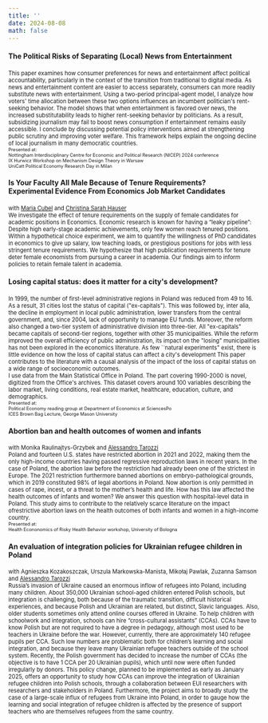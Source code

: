 ```yaml
---
title: ''
date: 2024-08-08
math: false
---
```

#### The Political Risks of Separating (Local) News from Entertainment
<span style="font-size:0.8em;"> This paper examines how consumer preferences for news and entertainment affect political accountability, particularly in the context of the transition from traditional to digital media. As news and entertainment content are easier to access separately, consumers can more readily substitute news with entertainment. Using a two-period principal-agent model, I analyze how voters' time allocation between these two options influences an incumbent politician's rent-seeking behavior. The model shows that when entertainment is favored over news, the increased substitutability leads to higher rent-seeking behavior by politicians. As a result, subsidizing journalism may fail to boost news consumption if entertainment remains easily accessible. I conclude by discussing potential policy interventions aimed at strengthening public scrutiny and improving voter welfare. This framework helps explain the ongoing decline of local journalism in many democratic countries. </span> \
<span style="font-size:0.65em;"> Presented at:\
Nottingham Interdisciplinary Centre for Economic and Political Research (NICEP) 2024 conference \
IX Hurwicz Workshop on Mechanism Design Theory in Warsaw \
UniCatt Political Economy Research Day in Milan
</span>

#### Is Your Faculty All Male Because of Tenure Requirements?<br>Experimental Evidence From Economics Job Market Candidates
<span style="font-size:0.8em;"> with [Maria Cubel](https://sites.google.com/site/mariacubel/home) and [Christina Sarah Hauser](https://sites.google.com/view/christinasarahhauser)\
We investigate the effect of tenure requirements on the supply of female candidates for academic positions in Economics. Economic research is known for having a “leaky pipeline”: Despite high early-stage academic achievements, only few women reach tenured positions. Within a hypothetical choice experiment, we aim to quantify the willingness of PhD candidates in economics to give up salary, low teaching loads, or prestigious positions for jobs with less stringent tenure requirements. We hypothesize that high publication requirements for tenure deter female economists from pursuing a career in academia. Our findings aim to inform policies to retain female talent in academia. </span>

#### Losing capital status: does it matter for a city's development?
<span style="font-size:0.8em;">In 1999, the number of first-level administrative regions in Poland was reduced from 49 to 16. As a result, 31 cities lost the status of capital ("ex-capitals"). This was followed by, inter alia, the decline in employment in local public administration, lower transfers from the central government, and, since 2004, lack of opportunity to manage EU funds. Moreover, the reform also changed a two-tier system of administrative division into three-tier. All "ex-capitals" became capitals of second-tier regions, together with other 35 municipalities. While the reform improved the overall efficiency of public administration, its impact on the "losing" municipalities has not been explored in the economics literature. As few ``natural experiments" exist, there is little evidence on how the loss of capital status can affect a city's development This paper contributes to the literature with a causal analysis of the impact of the loss of capital status on a wide range of socioeconomic outcomes.
\
I use data from the Main Statistical Office in Poland. The part covering 1990-2000 is novel, digitized from the Office's archives. This dataset covers around 100 variables describing the labor market, living conditions, real estate market, healthcare, education, culture, and demographics. </span>\
<span style="font-size:0.65em;"> Presented at:\
Political Economy reading group at Department of Economics at SciencesPo \
ICES Brown Bag Lecture, George Mason University
 </span>

#### Abortion ban and health outcomes of women and infants
<span style="font-size:0.8em;"> with Monika Raulinajtys-Grzybek and [Alessandro Tarozzi](https://sites.google.com/site/alessandrotarozzi/home)\
Poland and fourteen U.S. states have restricted abortion in 2021 and 2022, making them the only high-income countries having passed regressive reproduction laws in recent years. In the case of Poland, the abortion law before the restriction had already been one of the strictest in Europe. The 2021 restriction furthermore banned abortions on embryo-pathological grounds, which in 2019 constituted 98% of legal abortions in Poland. Now abortion is only permitted in cases of rape, incest, or a threat to the mother’s health and life. How has this law affected the health outcomes of infants and women? We answer this question with hospital-level data in Poland. This study aims to contribute to the relatively scarce literature on the impact ofrestrictive abortion laws on the health outcomes of both infants and women in a high-income country. </span>\
<span style="font-size:0.65em;"> Presented at:\
Health Econonomics of Risky Health Behavior workshop, University of Bologna
</span>

#### An evaluation of integration policies for Ukrainian refugee children in Poland
<span style="font-size:0.8em;"> with Agnieszka Kozakoszczak, Urszula Markowska-Manista, Mikołaj Pawlak, Zuzanna Samson and [Alessandro Tarozzi](https://sites.google.com/site/alessandrotarozzi/home)\
Russia’s invasion of Ukraine caused an enormous inflow of refugees into Poland, including many children. About 350,000 Ukrainian school-aged children entered Polish schools, but integration is challenging, both because of the traumatic transition, difficult historical experiences, and because Polish and Ukrainian are related, but distinct, Slavic languages. Also, older students sometimes only attend online courses offered in Ukraine. To help children with schoolwork and integration, schools can hire “cross-cultural assistants” (CCAs). CCAs have to know Polish but are not required to have a degree in pedagogy, although most used to be teachers in Ukraine before the war. However, currently, there are approximately 140 refugee pupils per CCA. Such low numbers are problematic both for children’s learning and social integration, and because they leave many Ukrainian refugee teachers outside of the school system. Recently, the Polish government has decided to increase the number of CCAs (the objective is to have 1 CCA per 20 Ukrainian pupils), which until now were often funded irregularly by donors. This policy change, planned to be implemented as early as January 2025, offers an opportunity to study how CCAs can improve the integration of Ukrainian refugee children into Polish schools, through a collaboration between EUI researchers with researchers and stakeholders in Poland. Furthermore, the project aims to broadly study the case of a large-scale influx of refugees from Ukraine into Poland, in order to gauge how the learning and social integration of refugee children is affected by the presence of support teachers who are themselves refugees from the same country.</span>